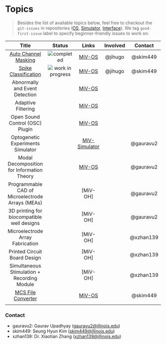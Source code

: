 # Topics

> Besides the list of available topics below, feel free to checkout the `git-issues` in repositories ([OS](https://github.com/GazzolaLab/MiV-OS), [Simulator](https://github.com/GazzolaLab/MiV-Simulator), [Interface](https://github.com/GazzolaLab/MiV-Interface)). We tag `good-first-issue` label to specify beginner-friendly issues to work on.

|                      **Title**                       |              **Status**              |                          **Links**                           | **Involved** | **Contact** | **Deadline** |
|:----------------------------------------------------:|:------------------------------------:|:------------------------------------------------------------:|:------------:|:-----------:|:------------:|
| [Auto Channel Masking](MiV-AutonomousChannelMasking) |    ![completed][badge-completed]     |        [MiV-OS](https://github.com/GazzolaLab/MiV-OS)        |   @jihugo    |  @skim449   | (Tentative)  |
|   [Spike Classification](MiV-SpikeClassification)    | ![work in progress][badge-completed] |        [MiV-OS](https://github.com/GazzolaLab/MiV-OS)        |   @jihugo    |  @skim449   | (Tentative)  |
|            Abnormally and Event Detection            |                                      |        [MiV-OS](https://github.com/GazzolaLab/MiV-OS)        |              |             |              |
|                  Adaptive Filtering                  |                                      |        [MiV-OS](https://github.com/GazzolaLab/MiV-OS)        |              |             |              |
|           Open Sound Control (OSC) Plugin            |                                      |        [MiV-OS](https://github.com/GazzolaLab/MiV-OS)        |              |             |              |
|          Optogenetic Experiments Simulator           |                                      | [MiV-Simulator](https://github.com/GazzolaLab/MiV-Simulator) |              |  @gauravu2  |              |
|      Modal Decomposition for Information Theory      |                                      |        [MiV-OS](https://github.com/GazzolaLab/MiV-OS)        |              |  @gauravu2  |              |
|   Programmable CAD of Microelectrode Arrays (MEAs)   |                                      |                           [MiV-OH]                           |              |  @gauravu2  |              |
|      3D printing for biocompatible well designs      |                                      |                           [MiV-OH]                           |              |  @gauravu2  |              |
|           Microelectrode Array Fabrication           |                                      |                           [MiV-OH]                           |              |  @xzhan139  |              |
|             Printed Circuit Board Design             |                                      |                           [MiV-OH]                           |              |  @xzhan139  |              |
|     Simultaneous Stimulation + Recording Module      |                                      |                           [MiV-OH]                           |              |  @xzhan139  |              |
|        [MCS File Converter](MiV-MCSConverter)        |                                      |        [MiV-OS](https://github.com/GazzolaLab/MiV-OS)        |              |  @skim449   |              |
|                                                      |                                      |                                                              |              |             |              |

### Contact

- gauravu2: Gaurav Upadhyay (gauravu2@illinois.edu)
- skim449: Seung Hyun Kim (skim449@illinois.edu)
- xzhan139: Dr. Xiaotian Zhang (xzhan139@illinois.edu)
 
<!-- Hyperlinks -->

[badge-inactive]: https://img.shields.io/badge/status-available-inactive?style=flat
[badge-wip]: https://img.shields.io/badge/status-work--in--progress-yellow?style=flat
[badge-completed]: https://img.shields.io/badge/status-completed-success?style=flat


